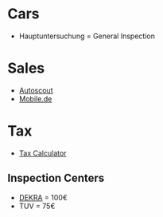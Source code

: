 # Cars

* Hauptuntersuchung = General Inspection

# Sales

* [Autoscout](https://www.autoscout24.com/)
* [Mobile.de](https://mobile.de)

# Tax

* [Tax Calculator](https://kfz-steuer.wiki/en/car-tax-germany/)

## Inspection Centers

* [DEKRA](https://www.dekra.de) = 100€
* TUV = 75€
